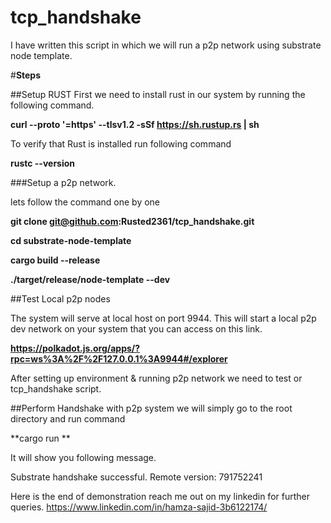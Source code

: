 # tcp_handshake

I have written this script in which we will run a p2p network using substrate node template.

#**Steps**

##Setup RUST
First we need to install rust in our system by running the following command.

**curl --proto '=https' --tlsv1.2 -sSf https://sh.rustup.rs | sh**
 
To verify that Rust is installed run following command

**rustc --version**

###Setup a p2p network.

lets follow the command one by one

**git clone git@github.com:Rusted2361/tcp_handshake.git**

**cd substrate-node-template**

**cargo build --release**

**./target/release/node-template --dev**

##Test Local p2p nodes

The system will serve at local host on port 9944. This will start a local p2p dev network on your system that you can access on this link.

**https://polkadot.js.org/apps/?rpc=ws%3A%2F%2F127.0.0.1%3A9944#/explorer**

After  setting up environment & running p2p network we need to test or tcp_handshake script.

##Perform Handshake with p2p system
we will simply go to the root directory and run command

**cargo run 
**

It will show you following message.

Substrate handshake successful. Remote version: 791752241

Here is the end of demonstration reach me out on my linkedin for further queries.
https://www.linkedin.com/in/hamza-sajid-3b6122174/

